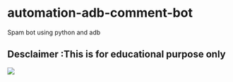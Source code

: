 # automation-adb-comment-bot
Spam bot using python and adb

## Desclaimer :This is for educational purpose only

![](images.png)

